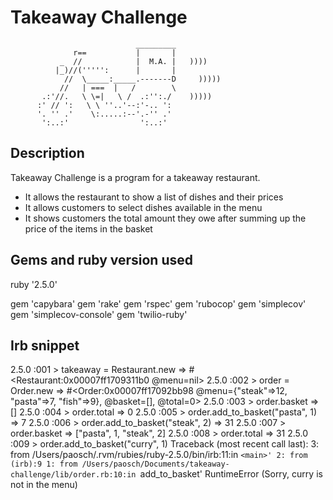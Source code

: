 Takeaway Challenge
==================
```
                            _________
              r==           |       |
           _  //            |  M.A. |   ))))
          |_)//(''''':      |       |
            //  \_____:_____.-------D     )))))
           //   | ===  |   /        \
       .:'//.   \ \=|   \ /  .:'':./    )))))
      :' // ':   \ \ ''..'--:'-.. ':
      '. '' .'    \:.....:--'.-'' .'
       ':..:'                ':..:'

 ```

Description
-------
Takeaway Challenge is a program for a takeaway restaurant.
* It allows the restaurant to show a list of dishes and their prices
* It allows customers to select dishes available in the menu
* It shows customers the total amount they owe after summing up the price of the items in the basket


Gems and ruby version used
-----
ruby '2.5.0'

gem 'capybara'
gem 'rake'
gem 'rspec'
gem 'rubocop'
gem 'simplecov'
gem 'simplecov-console'
gem 'twilio-ruby'


Irb snippet
-----
2.5.0 :001 > takeaway = Restaurant.new
 => #<Restaurant:0x00007ff1709311b0 @menu=nil>
2.5.0 :002 > order = Order.new
 => #<Order:0x00007ff17092bb98 @menu={"steak"=>12, "pasta"=>7, "fish"=>9}, @basket=[], @total=0>
2.5.0 :003 > order.basket
 => []
2.5.0 :004 > order.total
 => 0
2.5.0 :005 > order.add_to_basket("pasta", 1)
 => 7
2.5.0 :006 > order.add_to_basket("steak", 2)
 => 31
2.5.0 :007 > order.basket
 => ["pasta", 1, "steak", 2]
2.5.0 :008 > order.total
 => 31
2.5.0 :009 > order.add_to_basket("curry", 1)
Traceback (most recent call last):
        3: from /Users/paosch/.rvm/rubies/ruby-2.5.0/bin/irb:11:in `<main>'
        2: from (irb):9
        1: from /Users/paosch/Documents/takeaway-challenge/lib/order.rb:10:in `add_to_basket'
RuntimeError (Sorry, curry is not in the menu)
